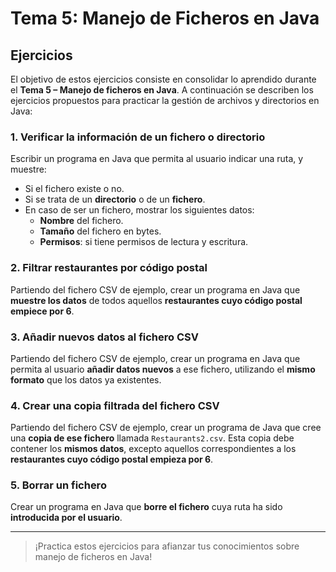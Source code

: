 # Tema 5: Manejo de Ficheros en Java

## Ejercicios

El objetivo de estos ejercicios consiste en consolidar lo aprendido durante el **Tema 5 – Manejo de ficheros en Java**. A continuación se describen los ejercicios propuestos para practicar la gestión de archivos y directorios en Java:

### 1. Verificar la información de un fichero o directorio
Escribir un programa en Java que permita al usuario indicar una ruta, y muestre:

- Si el fichero existe o no.
- Si se trata de un **directorio** o de un **fichero**.
- En caso de ser un fichero, mostrar los siguientes datos:
    - **Nombre** del fichero.
    - **Tamaño** del fichero en bytes.
    - **Permisos**: si tiene permisos de lectura y escritura.

### 2. Filtrar restaurantes por código postal
Partiendo del fichero CSV de ejemplo, crear un programa en Java que **muestre los datos** de todos aquellos **restaurantes cuyo código postal empiece por 6**.

### 3. Añadir nuevos datos al fichero CSV
Partiendo del fichero CSV de ejemplo, crear un programa en Java que permita al usuario **añadir datos nuevos** a ese fichero, utilizando el **mismo formato** que los datos ya existentes.

### 4. Crear una copia filtrada del fichero CSV
Partiendo del fichero CSV de ejemplo, crear un programa de Java que cree una **copia de ese fichero** llamada `Restaurants2.csv`. Esta copia debe contener los **mismos datos**, excepto aquellos correspondientes a los **restaurantes cuyo código postal empieza por 6**.

### 5. Borrar un fichero
Crear un programa en Java que **borre el fichero** cuya ruta ha sido **introducida por el usuario**.

---

> ¡Practica estos ejercicios para afianzar tus conocimientos sobre manejo de ficheros en Java!
